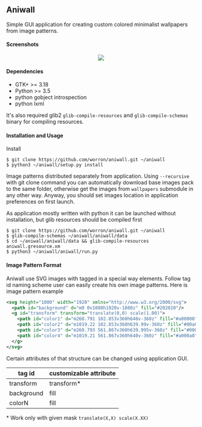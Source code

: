 ## Aniwall

Simple GUI application for creating custom colored minimalist wallpapers from image patterns.

#### Screenshots
<p align="center"><img src="http://i.imgur.com/ceRbAXh.png"></p>

#### Dependencies
* GTK+ >= 3.18
* Python >= 3.5
* python gobject introspection
* python lxml

It's also required glib2 `glib-compile-resources` and `glib-compile-schemas` binary for compiling resources.

#### Installation and Usage
Install
```shell
$ git clone https://github.com/worron/aniwall.git ~/aniwall
$ python3 ~/aniwall/setup.py install
```
Image patterns distributed separately from application. Using `--recursive` with git clone command you can automatically download base images pack to the same folder, otherwise get the images from `wallpapers` submodule in any other  way. Anyway, you should set images location in application preferences on first launch.

As application mostly written with python it can be launched without installation, but glib resources should be compiled first
```shell
$ git clone https://github.com/worron/aniwall.git ~/aniwall
$ glib-compile-schemas ~/aniwall/aniwall/data
$ cd ~/aniwall/aniwall/data && glib-compile-resources aniwall.gresource.xm
$ python3 ~/aniwall/aniwall/run.py
```
#### Image Pattern Format
Aniwall use SVG images with tagged in a special way elements. Follow tag id naming scheme user can easily create his own image patterns. Here is image pattern example
```svg
<svg height="1080" width="1920" xmlns="http://www.w3.org/2000/svg">
  <path id="background" d="m0 0v1080h1920v-1080z" fill="#202020"/>
  <g id="transform" transform="translate(0,0) scale(1.00)">
    <path id="color1" d="m260.791 102.853v360h640v-360z" fill="#a00000"/>
    <path id="color2" d="m1019.22 102.853v360h639.99v-360z" fill="#00a000"/>
    <path id="color3" d="m260.793 561.867v360h639.995v-360z" fill="#0000a0"/>
    <path id="color4" d="m1019.21 561.867v360h640v-360z" fill="#a000a0"/>
  </g>
</svg>
```

Certain attributes of that structure can be changed using application GUI.

tag id        | customizable attribute
------------ | -------------
transform     | transform*
background    | fill
colorN        | fill

\* Work only with given mask `translate(X,X) scale(X.XX)`